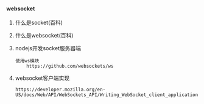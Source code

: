 #### websocket
1. 什么是socket(百科)
2. 什么是websocket(百科)
3. nodejs开发socket服务器端

    ```
    使用ws模块
        https://github.com/websockets/ws
    ```
4. websocket客户端实现

    ```
    https://developer.mozilla.org/en-US/docs/Web/API/WebSockets_API/Writing_WebSocket_client_applications
    ```